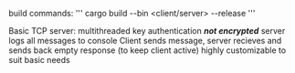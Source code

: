 build commands:
'''
cargo build --bin <client/server> --release
'''

Basic TCP server:
multithreaded
key authentication ***not encrypted***
server logs all messages to console
Client sends message, server recieves and sends back empty response (to keep client active)
highly customizable to suit basic needs
